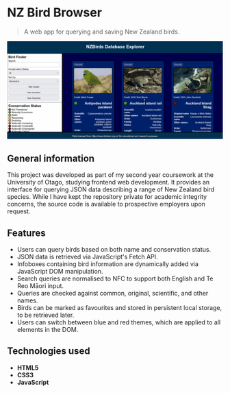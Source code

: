 # NZ Bird Browser
> A web app for querying and saving New Zealand birds.

![GIF of the site in action](nzbird.gif)

## General information
This project was developed as part of my second year coursework at the University of Otago, studying frontend web development. It provides an interface for querying JSON data describing a range of New Zealand bird species. While I have kept the repository private for academic integrity concerns, the source code is available to prospective employers upon request.

## Features
- Users can query birds based on both name and conservation status.
- JSON data is retrieved via JavaScript's Fetch API.
- Infoboxes containing bird information are dynamically added via JavaScript DOM manipulation.
- Search queries are normalised to NFC to support both English and Te Reo Māori input.
- Queries are checked against common, original, scientific, and other names.
- Birds can be marked as favourites and stored in persistent local storage, to be retrieved later.
- Users can switch between blue and red themes, which are applied to all elements in the DOM.

## Technologies used
- **HTML5**
- **CSS3**
- **JavaScript**
